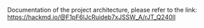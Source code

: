 Documentation of the project architecture, please refer to the link: https://hackmd.io/@F1pF6lJcRuideb7xJSSW_A/rJT_Q240ll
